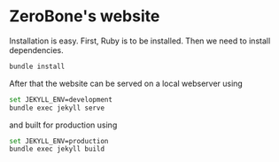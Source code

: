 # ZeroBone's website

Installation is easy. First, Ruby is to be installed. Then we need to install dependencies.

```bash
bundle install
```

After that the website can be served on a local webserver using

```bash
set JEKYLL_ENV=development
bundle exec jekyll serve
```

and built for production using

```bash
set JEKYLL_ENV=production
bundle exec jekyll build
```